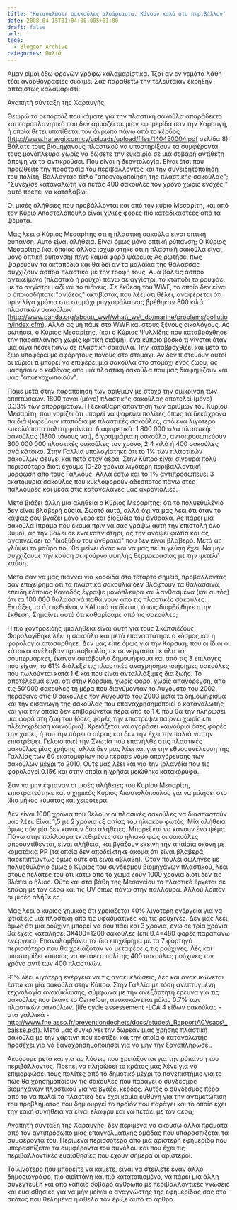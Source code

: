 ```yaml
---
title: 'Καταναλώστε σακκούλες αλοάρκαστα. Κάνουν καλό στο περιβάλλον'
date: 2008-04-15T01:04:00.005+01:00
draft: false
url: 
tags:
  - Blogger Archive
categories: Παλιά
---
```


Άμαν είμαι έξω φρενών γράφω καλαμαρίστικα. Τζαι αν εν γεμάτα λάθη τζαι ανορθογραφίες σικκιμέ. Σας παραθέτω την τελευταίαν έκρηξην απταίστως καλαμαριστί:  
  
Αγαπητή σύνταξη της Χαραυγής,  
  
Θεωρώ το ρεπορτάζ που κάματε για την πλαστική σακούλα απαράδεκτο και παραπλανητικό που δεν αρμόζει σε μιαν εφημερίδα σαν την Χαραυγή, ή οποία θέτει υποτίθεται τον άνρωπο πάνω από το κέρδος (http://www.haravgi.com.cy/uploads/upload/files/140450004.pdf σελίδα 8). Βάλατε τους βιομηχάνους πλαστικού να υποστηρίξουν τα συμφέροντα τους μονόπλευρα χωρίς να δώσετε την ευκαιρία σε μια σοβαρή αντίθετη άποψη να τα αντικρούσει. Που είναι η δεοντολογία. Είναι έτσι που προωθείτε την προστασία του περιβάλλοντος και την συνειδητοποίηση του πολίτη; Βάλλοντας τίτλο "αποενοχοποίηση της πλαστικής σακούλας"; "Συνέχισε καταναλωτή να πετάς 400 σακούλες τον χρόνο χωρίς ενοχές;" αυτό πρέπει να καταλάβω;  
  
Οι μισές αλήθειες που προβάλλονται και από τον κύριο Μεσαρίτη, και από τον Κύριο Αποστολόπουλο είναι χίλιες φορές πιό καταδικαστέες από τα ψέματα.  
  
Μας λέει ο Κύριος Μεσαρίτης ότι η πλαστική σακούλα είναι οπτική ρύπανση. Αυτό είναι αλήθεια. Είναι όμως μόνο οπτική ρύπανση; Ο Κύριος Μεσαρίτης (και όποιος άλλος ισχυρίστηκε ότι η πλαστική σακούλα είναι μόνο οπτική ρύπανση) πήγε καμιά φορά ψάρεμα; Ας ρωτήσει πως ψαρεύουν τα οκταπόδια και θα δεί αν τα μαλάκια της θάλασσας συγχίζουν άσπρα πλαστικά με την τροφή τους. Άμα βάλεις άσπρο αντικείμενο (πλαστικό ή ρούχο) πάνω σε αγγίστρι, το κταπόδι το ρουφάει με το αγγίστρι μαζί και το πιάνεις. Σε έκθεση του WWF, το οποίο δεν είναι ο όποιοσδήποτε "ανίδεος" ακτιβίστας που λέει ότι θέλει, αναφέρεται ότι πρίν λίγα χρόνια στο στομάχι ρυγχοφάλαινας βρέθηκαν 800 κιλά πλαστικών σακούλων (http://www.panda.org/about\_wwf/what\_we\_do/marine/problems/pollution/index.cfm). Αλλά ας μη πάμε στο WWF και στους ξένους οικολόγους. Ας ρωτήσει, ο Κύριος Μεσαρίτης, (και ο Κύριος Ψυλλίδης που καταβρόχθησε την παραπλάνηση χωρίς κρίτική σκέψη), ένα κύπριο βοσκό τι γίνεται όταν μια αίγα πέσει πάνω σε πλαστική σακούλα. Την καταβροχθίζει και μετά το ζώο υποφέρει με αφόρητους πόνους στο στομάχι. Αν δεν πιστεύουν αυτοί οι κύριοι τι μπορεί να επιφέρει μια σακούλα στο στομάχι ενός ζώου, ας μασήσουν ο καθένας απο μιά πλαστική σακούλα που μας διαφημίζουν και μας "αποενοχωποιούν".  
  
Πάμε μετά στην παραποίηση των αριθμών με στόχο την σμίκρινση των επιπτώσεων. 1800 τονοι (μόνο) πλαστικής σακούλας αποτελεί (μόνο) 0.33% των απορριμάτων. Η ξεκάθαρη απάντηση των αριθμών του Κυρίου Μεσαρίτη, που νομίζει ότι μπορεί να ψαρεύει πολίτες όπως τα δεκάχρονα παιδιά ψαρεύουν κταπόδια με πλαστικές σακούλες, από ένα λιγότερο ευκολόπιστο πολίτη φαίνεται διαφορετικά. 1 800 000 κιλά πλαστικής σακούλας (1800 τόνους ναι), 6 γραμμάρια η σακούλα, αντοπροσωπεύουν 300 000 000 πλαστικές σακούλες τον χρόνο, 2.4 κιλά ή 400 σακούλες ανά κάτοικο. Στην Γαλλία υπολογίστηκε ότι το 1% των πλαστικών σακούλων φεύγει και πετά στον αέρα. Στην Κύπρο είναι σίγουρα πολύ περισσότερο διότι έχουμε 10-20 χρόνια λιγότερη περιβαλλοντική μόρφωση από τους Γάλλους. Αλλά έστω και το 1% αντιπροσωπεύει 3 εκατομύρια σακούλες που κυκλοφορούν αδέσποτες πάνω στες παλλούρες και μέσα στις καταγάλανες μας ακρογιαλιές.  
  
Μετά βιάζει άλλη μια αλήθεια ο Κύριος Μεραρίτης: ότι το πολυεθυλένιο δεν είναι βλαβερή ούσία. Σωστό αυτό, αλλά όχι να μας λέει ότι όταν το κάψεις σου βγάζει μόνο νερό και διοξύδιο του άνθρακα. Ας πάρει μια σακούλα (πράμα που έκαμα πριν να σας γράψω αυτή την επιστολή όλο θυμό), ας την βάλει σε ένα καπνιστήρι, ας την ανάψει φωτιά και ας αναπνεύσει το "διοξύδιο του άνθρακα" που δεν είναι βλαβερό. Μετά ας γλύψει το μαύρο που θα μείνει άκαο και να μας πεί τι γεύση έχει. Να μην συγχίζουμε την καύση σε φούρνο υψηλής θερμοκρασίας με την ιμιτελή καύση.  
  
Μετά σαν να μας πιάννει για κορόϊδα στο τέταρτο σημείο, προβάλλοντας σαν επιχείρημα ότι τα πλαστικά σακούλια δεν βλάφτουν τα θαλασσινά, επειδή κάποιος Καναδός έγραψε μονόπλευρα και λανθασμένα (και αυτός) ότι τα 100 000 θαλασσινά παθαίνουν απο τις πλαστικές σακούλες. Εντάξει, το ότι πεθαίνουν ΚΑΙ από τα δίκτυα, όπως διορθώθηκε στην έκθεση. Σημαίνει αυτό ότι καθαρίσαμε από τις σακούλες;  
  
Η πίο χοντροειδής ιμιαλήθεια είναι αυτή για τους Σκωτσιέζους. Φορολογίθηκε λέει η σακούλα και μετά επαναστάτησε ο κόσμος και η φορολογία αποσύρθηκε. Δεν μας είπε όμως για την Κορσική, που οι ίδιοι οι κάτοικοι ανέλαβαν πρωτοβουλία, σε συνεργασία με όλα τα σουπερμάρκετ, έκαναν αυτόβουλα δημοψήφισμα και από τις 3 επιλογές που είχαν, το 61% διάλεξε τις πλαστικές αναχρησημοποιήσημες σακούλες που πωλούνται κατά 1 € και που είναι ανταλλάξιμες δια ζωής. Το αποτέλεσμα είναι ότι στην Κορσική, χωρίς φόρο, χωρίς απαγόρευση, από τις 50'000 σακούλες τη μέρα που διανύμονταν το Αυγουστο του 2002, περάσανε στις 0 σακούλες τον Αύγουστο του 2003 μετά το δημοψήφισμα και την εισαγωγή της σακούλας που επαναχρησημοποιεί ο καταναλωτής και για την οποία δεν επιβαρύνεται πέρα από το 1 € που θα την πληρώσει μια φορά στη ζωή του (όσες φορές την επιστρέψει παίρνει χωρίς επι πλέωνχρέωση καινούρια). Χρειάζεται να αγοράσει καινούρια όσες φορές την χάσει, ή του την πάρει ο αέρας και δεν την έχει την παλιά να την επιστρέψει. Γελοιοποιεί την Σκωτία που επανήλθε στις πλαστικές σακούλες μίας χρήσης, αλλά δεν μας λέει και για την εθνοσυνέλευση της Γαλλίας των 60 εκατομυρίων που πέρασε νόμο απαγόρευσης των σακούλων μέχρι το 2010. Ούτε μας λέει και για την ιρλανδία που τις φορολογεί 0.15€ και στην οποία η χρήσει μειώθηκε κατακόρυφα.  
  
Σαν να μην έφταναν οι μισές αλήθειες του Κυρίου Μεσαρίτη, επιστρατεύτηκε και ο χημικός Κύριος Αποστολόπουλος για να μιλήσει στο ίδιο μήκος κύματος και χειρότερα.  
  
Δεν είναι 1000 χρόνια που θέλουν οι πλασικές σακούλες να διασπαστούν μας λέει. Είναι 1,5 με 2 χρόνια εξ αιτίας του ηλιακού φωτός. Μία αλήθεια όμως σύν μία δεν κάνουν δύο αλήθειες. Μπορεί και να κάνουν ένα ψέμα. Πάνω στην παλλούρα εκτεθιμένες στο ηλιακό φώς οι σακούλες αποσυντίθενται, είναι αλήθεια, και βγάζουν εκείνη την απαίσια σκόνη με κοματάκια PP (τα οποία δεν αποδείκτηκε ακόμα ότι είναι βλαβερά, παρεπιπτώντως όμως ούτε ότι είναι αβλαβή). Όταν πουλεί σωλήνες με πολυεθυλένιο όμως ό Κύριος του συνδέσμου βιομηχάνων πλαστικού, λέει στους πελάτες του ότι κάτω από το χώμα ζούν 1000 χρόνια διότι δεν τις βλέπει ο ήλιος. Ούτε και στα βάθη της Μεσογείου το πλαστικό έρχεται σε επαφή με τον αέρα και τις UV όπως πάνω στην παλλούρα. Αλλού λοιπόν οι μισές αλήθειες.  
  
Μας λέει ο κύριος χημικός ότι χρειάζεται 40% λιγότερη ενέργεια για να φτιάξεις μια πλαστική από τις υφασματινες και τις ρούχινες. Δεν μας λέει όμως ότι μια ρούχινη μπορεί να σου πάει και 3 χρόνια, ενώ σε τρία χρόνια θα έχεις καταλήσει 3Χ400=1200 σακούλες (επί 0.4=480 φορές παραπάνω ενέργεια). Επανάλαμβάνει το ίδιο επιχείρημα με τα 7 φορτηγά περισσότερα που θα χρειαζόταν να μεταφέρεις τις ρούχινες. Λές και υποστηρίζει κάποιος να πετάει ο πολίτης 400 σακούλες ρούχινες τον χρόνο αντί των 400 πλαστικών.  
  
91% λέει λιγότερη ενέργεια να τις ανακυκλώσεις, λες και ανακυκώνεται έστω και μία σακούλα στην Κύπρο. Στην Γαλλία με τόση ανεπτυγμένη τεχνολογία ανακύκλωσης, σύμφωνα με την ανεξάρτητη έρευνα για τις σακούλες που έκανε το Carrefour, ανακυκώνεται μόλις 0.7% των πλαστικών σακούλων. (life cycle assessement -LCA 4 είδων σακούλας - στα γαλλικά - http://www.fne.asso.fr/preventiondechets/docs/etudes\_RapportACVsacs\_caisse.pdf). Μετά μας συγκρίνει την δωρεάν μίας χρήσης πλαστική σακούλα με την χάρτινη που κοστίζει και την οποία ο καταναλωτής προσέχει για να ξαναχρησημοποιήσει για να μην την ξαναπληρώσει.  
  
Ακούουμε μετά και για τις λύσεις που χρειάζονται για την ρύπανση του περιβάλλοντος. Πρέπει να πληρώσει το κράτος μας λένε για να επιμορφώσει τους πολίτες από το δημοτικό μέχρι το πανεπιστήμιο για το πως θα χρησημοποιούν τις σακούλες που παράγει ο σύνδεσμος βιομηχάνων πλαστικού για να βγάζει κέρδος. Αυτός ο σύνδεσμος πέρα από το να πωλεί το πλαστικό δεν έχει καμία ευθύνη για την αντιμετώπιση του προβλήματος που δημιουργεί το προϊόν που παράγει και το οποίο έχει την κακή συνήθεια να είναι ελαφρύ και να πετάει με τον αέρα;  
  
Αγαπητή σύνταξη της Χαραυγής, δεν περίμενα να ακούσω άλλα πράματα από τον αντιπρόσωπο μιας επαγγελματικής ομάδας που υπαρασπίζεται τα συμφέροντα του. Περίμενα περισσότερα από μια αριστερή εφημερίδα που υπερασπίζεται τα συμφέροντα του συνόλου και που έχει τις περιβαλλοντικές ευαισθησίες που έχουν σήμερα οι αριστεροί.  
  
Το λιγότερο που μπορείτε να κάμετε, είναι να στείλετε έναν άλλο δημοσιογράφο, πιο σιεϊττάνη και πιό κατατοπισμένο, να πάρει μια άλλη συνέντευξη και από κάποιο σοβαρό άνθρωπο με περιβαλλοντικές γνώσεις και ευαισθησίες για να μήν μείνει ο αναγνώστης της εφημερίδας σας στο σκότος που θελημένα ή άθελα τον έριξε αυτό το άρθρο.
